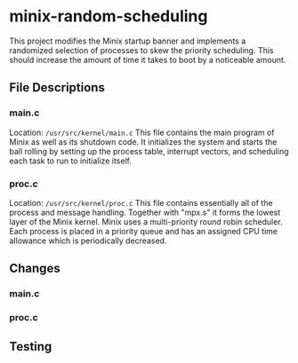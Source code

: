 # minix-random-scheduling
This project modifies the Minix startup banner and implements a randomized selection of processes to skew the priority scheduling. This should increase the amount of time it takes to boot by a noticeable amount.

## File Descriptions

### main.c
Location: `/usr/src/kernel/main.c`
This file contains the main program of Minix as well as its shutdown code. It initializes the system and starts the ball rolling by setting up the process table, interrupt vectors, and scheduling each task to run to initialize itself.
### proc.c
Location: `/usr/src/kernel/proc.c`
This file contains essentially all of the process and message handling. Together with "mpx.s" it forms the lowest layer of the Minix kernel. Minix uses a multi-priority round robin scheduler. Each process is placed in a priority queue and has an assigned CPU time allowance which is periodically decreased. 
## Changes

### main.c

### proc.c

## Testing
